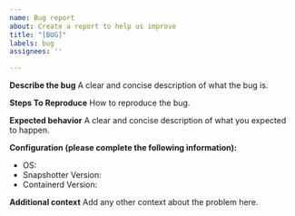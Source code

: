 ```yaml
---
name: Bug report
about: Create a report to help us improve
title: "[BUG]"
labels: bug
assignees: ''

---
```


**Describe the bug**
A clear and concise description of what the bug is.


**Steps To Reproduce**
How to reproduce the bug. 

**Expected behavior**
A clear and concise description of what you expected to happen.



**Configuration (please complete the following information):**
 - OS: 
 - Snapshotter Version:
 - Containerd Version: 


**Additional context**
Add any other context about the problem here.
